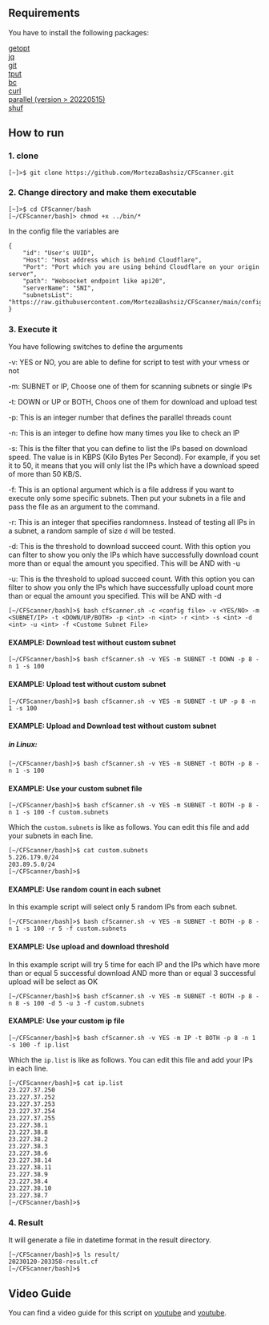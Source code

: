 ## Requirements
You have to install the following packages:

[getopt](https://linux.die.net/man/3/getopt)<br>
[jq](https://stedolan.github.io/jq/)<br>
[git](https://git-scm.com/)<br>
[tput](https://command-not-found.com/tput)<br>
[bc](https://www.gnu.org/software/bc/)<br>
[curl](https://curl.se/download.html)<br>
[parallel (version > 20220515)](https://www.gnu.org/software/parallel/)<br>
[shuf](https://www.gnu.org/software/coreutils/)

## How to run
### 1. clone

```shell
[~]>$ git clone https://github.com/MortezaBashsiz/CFScanner.git
```

### 2. Change directory and make them executable

```shell
[~]>$ cd CFScanner/bash
[~/CFScanner/bash]> chmod +x ../bin/*
```
In the config file the variables are
```shell
{
	"id": "User's UUID",
	"Host": "Host address which is behind Cloudflare",
	"Port": "Port which you are using behind Cloudflare on your origin server",
	"path": "Websocket endpoint like api20",
	"serverName": "SNI",
   	"subnetsList": "https://raw.githubusercontent.com/MortezaBashsiz/CFScanner/main/config/cf.local.iplist"
}
```

### 3. Execute it

You have following switches to define the arguments 

-v: YES or NO, you are able to define for script to test with your vmess or not

-m: SUBNET or IP, Choose one of them for scanning subnets or single IPs

-t: DOWN or UP or BOTH, Choos one of them for download and upload test

-p: This is an integer number that defines the parallel threads count

-n: This is an integer to define how many times you like to check an IP

-s: This is the filter that you can define to list the IPs based on download speed. The value is in KBPS (Kilo Bytes Per Second). For example, if you set it to 50, it means that you will only list the IPs which have a download speed of more than 50 KB/S.

-f: This is an optional argument which is a file address if you want to execute only some specific subnets. Then put your subnets in a file and pass the file as an argument to the command.

-r: This is an integer that specifies randomness. Instead of testing all IPs in a subnet, a random sample of size ``d`` will be tested.

-d: This is the threshold to download succeed count. With this option you can filter to show you only the IPs which have successfully download count more than or equal the amount you specified. This will be AND with -u

-u: This is the threshold to upload succeed count. With this option you can filter to show you only the IPs which have successfully upload count more than or equal the amount you specified. This will be AND with -d

```shell
[~/CFScanner/bash]>$ bash cfScanner.sh -c <config file> -v <YES/NO> -m <SUBNET/IP> -t <DOWN/UP/BOTH> -p <int> -n <int> -r <int> -s <int> -d <int> -u <int> -f <Custome Subnet File>
```
#### EXAMPLE: Download test without custom subnet

```shell
[~/CFScanner/bash]>$ bash cfScanner.sh -v YES -m SUBNET -t DOWN -p 8 -n 1 -s 100
```

#### EXAMPLE: Upload test without custom subnet

```shell
[~/CFScanner/bash]>$ bash cfScanner.sh -v YES -m SUBNET -t UP -p 8 -n 1 -s 100
```

#### EXAMPLE: Upload and Download test without custom subnet

##### in Linux:

```shell
[~/CFScanner/bash]>$ bash cfScanner.sh -v YES -m SUBNET -t BOTH -p 8 -n 1 -s 100
```

#### EXAMPLE: Use your custom subnet file

```shell
[~/CFScanner/bash]>$ bash cfScanner.sh -v YES -m SUBNET -t BOTH -p 8 -n 1 -s 100 -f custom.subnets
```

Which the `custom.subnets` is like as follows. You can edit this file and add your subnets in each line.

```shell
[~/CFScanner/bash]>$ cat custom.subnets 
5.226.179.0/24
203.89.5.0/24
[~/CFScanner/bash]>$
```

#### EXAMPLE: Use random count in each subnet

In this example script will select only 5 random IPs from each subnet.

```shell
[~/CFScanner/bash]>$ bash cfScanner.sh -v YES -m SUBNET -t BOTH -p 8 -n 1 -s 100 -r 5 -f custom.subnets
```

#### EXAMPLE: Use upload and download threshold

In this example script will try 5 time for each IP and the IPs which have more than or equal 5 successful download AND more than or equal 3 successful upload will be select as OK

```shell
[~/CFScanner/bash]>$ bash cfScanner.sh -v YES -m SUBNET -t BOTH -p 8 -n 8 -s 100 -d 5 -u 3 -f custom.subnets
```

#### EXAMPLE: Use your custom ip file

```shell
[~/CFScanner/bash]>$ bash cfScanner.sh -v YES -m IP -t BOTH -p 8 -n 1 -s 100 -f ip.list
```

Which the `ip.list` is like as follows. You can edit this file and add your IPs in each line.

```shell
[~/CFScanner/bash]>$ cat ip.list
23.227.37.250 
23.227.37.252 
23.227.37.253 
23.227.37.254 
23.227.37.255 
23.227.38.1 
23.227.38.8 
23.227.38.2 
23.227.38.3 
23.227.38.6 
23.227.38.14 
23.227.38.11 
23.227.38.9 
23.227.38.4 
23.227.38.10 
23.227.38.7 
[~/CFScanner/bash]>$
```

### 4. Result

It will generate a file in datetime format in the result directory.

```shell
[~/CFScanner/bash]>$ ls result/
20230120-203358-result.cf
[~/CFScanner/bash]>$
```
## Video Guide
You can find a video guide for this script on [youtube](https://youtu.be/BKLRAHolhvM "youtube") and [youtube](https://youtu.be/4xJvWYdGuV8 "youtube").

